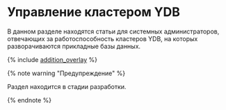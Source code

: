 # Управление кластером YDB

В данном разделе находятся статьи для системных администраторов, отвечающих за работоспособность кластеров YDB, на которых разворачиваются прикладные базы данных.

{% include [addition_overlay](_includes/addition_overlay.md) %}

{% note warning "Предупреждение" %}

Раздел находится в стадии разработки.

{% endnote %}